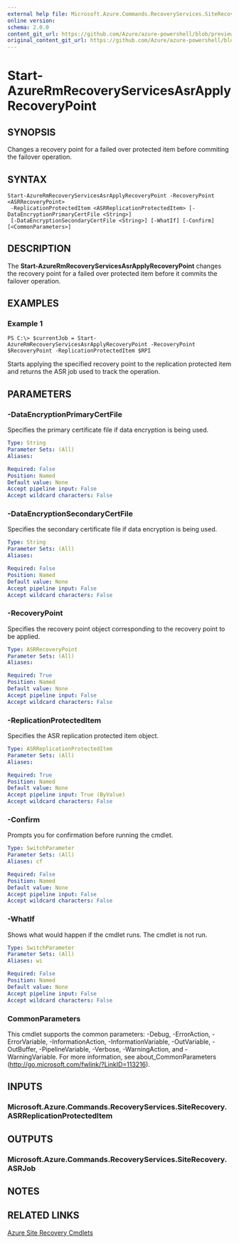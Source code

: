 ```yaml
---
external help file: Microsoft.Azure.Commands.RecoveryServices.SiteRecovery.dll-Help.xml
online version:
schema: 2.0.0
content_git_url: https://github.com/Azure/azure-powershell/blob/preview/src/ResourceManager/RecoveryServices.SiteRecovery/Commands.RecoveryServices.SiteRecovery/help/Start-AzureRmRecoveryServicesAsrApplyRecoveryPoint.md
original_content_git_url: https://github.com/Azure/azure-powershell/blob/preview/src/ResourceManager/RecoveryServices.SiteRecovery/Commands.RecoveryServices.SiteRecovery/help/Start-AzureRmRecoveryServicesAsrApplyRecoveryPoint.md
---
```


# Start-AzureRmRecoveryServicesAsrApplyRecoveryPoint

## SYNOPSIS
Changes a recovery point for a failed over protected item before commiting the failover operation.

## SYNTAX

```
Start-AzureRmRecoveryServicesAsrApplyRecoveryPoint -RecoveryPoint <ASRRecoveryPoint>
 -ReplicationProtectedItem <ASRReplicationProtectedItem> [-DataEncryptionPrimaryCertFile <String>]
 [-DataEncryptionSecondaryCertFile <String>] [-WhatIf] [-Confirm] [<CommonParameters>]
```

## DESCRIPTION
The **Start-AzureRmRecoveryServicesAsrApplyRecoveryPoint** changes the recovery point for a failed over protected item before it commits the failover operation.

## EXAMPLES

### Example 1
```
PS C:\> $currentJob = Start-AzureRmRecoveryServicesAsrApplyRecoveryPoint -RecoveryPoint $RecoveryPoint -ReplicationProtectedItem $RPI
```

Starts applying the specified recovery point to the replication protected item and returns the ASR job used to track the operation.

## PARAMETERS

### -DataEncryptionPrimaryCertFile
Specifies the primary certificate file if data encryption is being used.

```yaml
Type: String
Parameter Sets: (All)
Aliases: 

Required: False
Position: Named
Default value: None
Accept pipeline input: False
Accept wildcard characters: False
```

### -DataEncryptionSecondaryCertFile
Specifies the secondary certificate file if data encryption is being used.

```yaml
Type: String
Parameter Sets: (All)
Aliases: 

Required: False
Position: Named
Default value: None
Accept pipeline input: False
Accept wildcard characters: False
```

### -RecoveryPoint
Specifies the recovery point object corresponding to the recovery point to be applied.

```yaml
Type: ASRRecoveryPoint
Parameter Sets: (All)
Aliases: 

Required: True
Position: Named
Default value: None
Accept pipeline input: False
Accept wildcard characters: False
```

### -ReplicationProtectedItem
Specifies the ASR replication protected item object.

```yaml
Type: ASRReplicationProtectedItem
Parameter Sets: (All)
Aliases: 

Required: True
Position: Named
Default value: None
Accept pipeline input: True (ByValue)
Accept wildcard characters: False
```

### -Confirm
Prompts you for confirmation before running the cmdlet.

```yaml
Type: SwitchParameter
Parameter Sets: (All)
Aliases: cf

Required: False
Position: Named
Default value: None
Accept pipeline input: False
Accept wildcard characters: False
```

### -WhatIf
Shows what would happen if the cmdlet runs. The cmdlet is not run.

```yaml
Type: SwitchParameter
Parameter Sets: (All)
Aliases: wi

Required: False
Position: Named
Default value: None
Accept pipeline input: False
Accept wildcard characters: False
```

### CommonParameters
This cmdlet supports the common parameters: -Debug, -ErrorAction, -ErrorVariable, -InformationAction, -InformationVariable, -OutVariable, -OutBuffer, -PipelineVariable, -Verbose, -WarningAction, and -WarningVariable. For more information, see about_CommonParameters (http://go.microsoft.com/fwlink/?LinkID=113216).

## INPUTS

### Microsoft.Azure.Commands.RecoveryServices.SiteRecovery.ASRReplicationProtectedItem

## OUTPUTS

### Microsoft.Azure.Commands.RecoveryServices.SiteRecovery.ASRJob

## NOTES

## RELATED LINKS

[Azure Site Recovery Cmdlets](./AzureRM.SiteRecovery.md)
